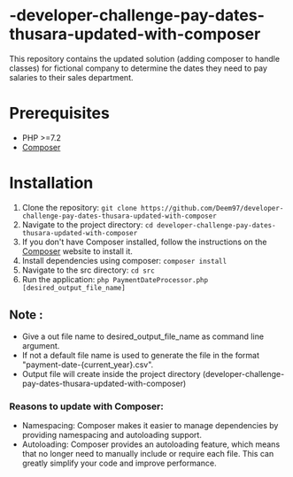 # -developer-challenge-pay-dates-thusara-updated-with-composer
This repository contains the updated solution (adding composer to handle classes) for fictional company to determine the dates they need to pay salaries to their sales department.

# Prerequisites
* PHP >=7.2
* [Composer](https://getcomposer.org/)

# Installation

1. Clone the repository: `git clone https://github.com/Deem97/developer-challenge-pay-dates-thusara-updated-with-composer`
2. Navigate to the project directory: `cd developer-challenge-pay-dates-thusara-updated-with-composer`
3. If you don't have Composer installed, follow the instructions on the [Composer](https://getcomposer.org/) website to install it.
4. Install dependencies using composer: `composer install`
5. Navigate to the src directory: `cd src`
6. Run the application: `php PaymentDateProcessor.php [desired_output_file_name]`

## Note : 
* Give a out file name to desired_output_file_name as command line argument.
* If not a default file name is used to generate the file in the format "payment-date-{current_year}.csv".
* Output file will create inside the project directory (developer-challenge-pay-dates-thusara-updated-with-composer)

### Reasons to update with Composer:
* Namespacing: Composer makes it easier to manage dependencies by providing namespacing and autoloading support.
* Autoloading: Composer provides an autoloading feature, which means that no longer need to manually include or require each file. This can greatly simplify your code and improve performance.